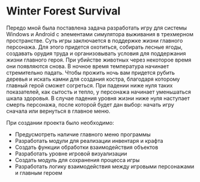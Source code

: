# Winter Forest Survival
Передо мной была поставлена задача разработать игру для системы Windows и Android с элементами симулятора выживания в трехмерном пространстве. 
Суть игры заключается в поддержке жизни главного персонажа. Для этого придется охотиться, собирать лесные ягоды, создавать орудия труда и организовывать условия для поддержания жизни главного героя. При убийстве животных через некоторое время они появляются снова. В ночное время температура начинает стремительно падать. Чтобы прожить ночь вам придется рубить деревья и искать камни для создания костра, благодаря которому главный герой сможет согреться. При падении ниже нуля таких показателей, как сытость и тепло, у персонажа начинает уменьшаться шкала здоровья. В случае падения уровня жизни ниже нуля наступает смерть персонажа, после которой будет дан выбор: начать игру сначала или вернуться в главное меню.

При создании проекта было необходимо:
<ul>
  <li>Предусмотреть наличие главного меню программы</li>
  <li>Разработать модули для реализации инвентаря и крафта</li>
  <li>Создать функции обработки взаимодействия объектов</li>
  <li>Разработать уровне игровой визуализации</li>
  <li>Создать модуль для сохранения процесса игры</li>
  <li>Разработать логику взаимодействия между игровыми персонажами и главным героем</li>
</ul>
